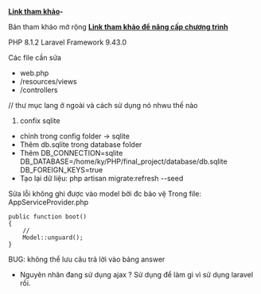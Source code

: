 **[Link tham khảo](https://github.com/hellomustaq/Online-Exam-with-laravel)-**

Bản tham khảo mở rộng 
**[Link tham khảo để nâng cấp chương trình](https://itsourcecode.com/free-projects/laravel/online-examination-system-project-in-laravel-with-source-code/)**



PHP 8.1.2
Laravel Framework 9.43.0


Các file cần sửa 
- web.php
- /resources/views
- /controllers


// thư mục lang ở ngoài và cách sử dụng nó nhwu thế nào

1. confix sqlite
- chỉnh trong config folder -> sqlite
- Thêm db.sqlite trong database folder
- Thêm
    DB_CONNECTION=sqlite
    DB_DATABASE=/home/ky/PHP/final_project/database/db.sqlite
    DB_FOREIGN_KEYS=true
- Tạo lại dữ liệu: php artisan migrate:refresh --seed

Sửa lỗi không ghi được vào model bởi đc bảo vệ 
Trong file: AppServiceProvider.php
```
public function boot()
{
    //
    Model::unguard();
}
```

BUG: không thể lưu câu trả lời vào bảng answer
- Nguyên nhân đang sử dụng ajax ? Sử dụng để làm gì vì sử dụng laravel rồi. 